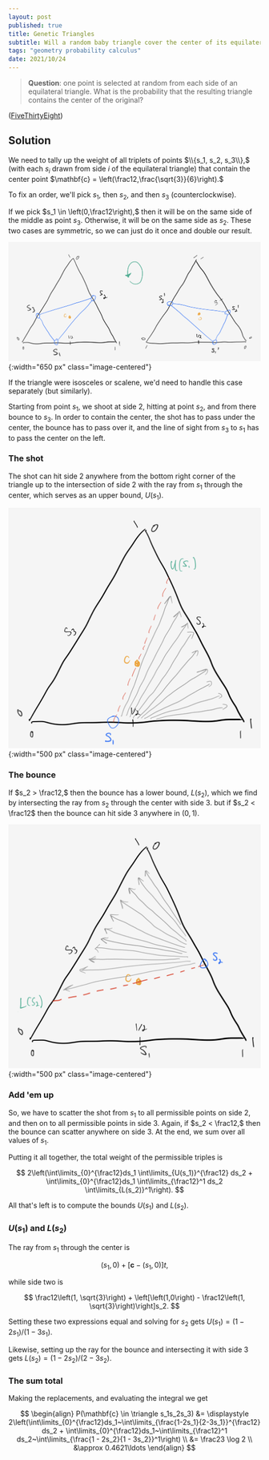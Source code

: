 ```yaml
---
layout: post
published: true
title: Genetic Triangles
subtitle: Will a random baby triangle cover the center of its equilateral parent?
tags: "geometry probability calculus"
date: 2021/10/24
---
```


<!-- will a random triangle made from a parent triangle contain the center of the parent triangle? -->
<!-- does the triangle fall far from the triangle? -->
<!-- image: /img/2021-10-24-rotational-equivalence.png -->

>**Question**: one point is selected at random from each side of an equilateral triangle. What is the probability that the resulting triangle contains the center of the original?


<!--more-->

([FiveThirtyEight](https://fivethirtyeight.com/features/who-betrayed-dunes-duke-leto/))

## Solution

We need to tally up the weight of all triplets of points $\\{s_1, s_2, s_3\\},$ (with each $s_i$ drawn from side $i$ of the equilateral triangle) that contain the center point $\mathbf{c} = \left(\frac12,\frac{\sqrt{3}}{6}\right).$

To fix an order, we'll pick $s_1,$ then $s_2,$ and then $s_3$ (counterclockwise). 

If we pick $s_1 \in \left(0,\frac12\right),$ then it will be on the same side of the middle as point $s_3.$ Otherwise, it will be on the same side as $s_2.$ These two cases are symmetric, so we can just do it once and double our result. 

![](/img/2021-10-24-rotational-equivalence.png){:width="650 px" class="image-centered"}

If the triangle were isosceles or scalene, we'd need to handle this case separately (but similarly).

Starting from point $s_1,$ we shoot at side 2, hitting at point $s_2,$ and from there bounce to $s_3.$ In order to contain the center, the shot has to pass under the center, the bounce has to pass over it, and the line of sight from $s_3$ to $s_1$ has to pass the center on the left.

### The shot

The shot can hit side 2 anywhere from the bottom right corner of the triangle up to the intersection of side 2 with the ray from $s_1$ through the center, which serves as an upper bound, $U(s_1).$

![](/img/2021-10-24-upper-bound.png){:width="500 px" class="image-centered"}

### The bounce

If $s_2  > \frac12,$ then the bounce has a lower bound, $L(s_2),$ which we find by intersecting the ray from $s_2$ through the center with side 3. but if $s_2 < \frac12$ then the bounce can hit side 3 anywhere in $\left(0,1\right).$ 


![](/img/2021-10-24-lower-bound.png){:width="500 px" class="image-centered"}

### Add 'em up

So, we have to scatter the shot from $s_1$ to all permissible points on side 2, and then on to all permissible points in side 3. Again, if $s_2 < \frac12,$ then the bounce can scatter anywhere on side 3. At the end, we sum over all values of $s_1.$ 

Putting it all together, the total weight of the permissible triples is 

$$
2\left(\int\limits_{0}^{\frac12}ds_1 \int\limits_{U(s_1)}^{\frac12} ds_2 + \int\limits_{0}^{\frac12}ds_1 \int\limits_{\frac12}^1 ds_2 \int\limits_{L(s_2)}^1\right).
$$

All that's left is to compute the bounds $U(s_1)$ and $L(s_2).$

### $U(s_1)$ and $L(s_2)$

The ray from $s_1$ through the center is 

$$
\left(s_1, 0\right) + \left[\mathbf{c} - \left(s_1, 0\right)\right]t,
$$

while side two is

$$
\frac12\left(1, \sqrt{3}\right) + \left[\left(1,0\right) - \frac12\left(1, \sqrt{3}\right)\right]s_2.
$$

Setting these two expressions equal and solving for $s_2$ gets $U(s_1) = (1-2s_1)/(1-3s_1).$

Likewise, setting up the ray for the bounce and intersecting it with side 3 gets $L(s_2) = (1 - 2s_2)/(2 - 3s_2).$

### The sum total

Making the replacements, and evaluating the integral we get

$$
\begin{align}
P(\mathbf{c} \in \triangle s_1s_2s_3) &= \displaystyle 2\left(\int\limits_{0}^{\frac12}ds_1~\int\limits_{\frac{1-2s_1}{2-3s_1}}^{\frac12} ds_2 + \int\limits_{0}^{\frac12}ds_1~\int\limits_{\frac12}^1 ds_2~\int\limits_{\frac{1 - 2s_2}{1 - 3s_2}}^1\right) \\
&= \frac23 \log 2 \\
&\approx 0.4621\ldots
\end{align}
$$



<br>
